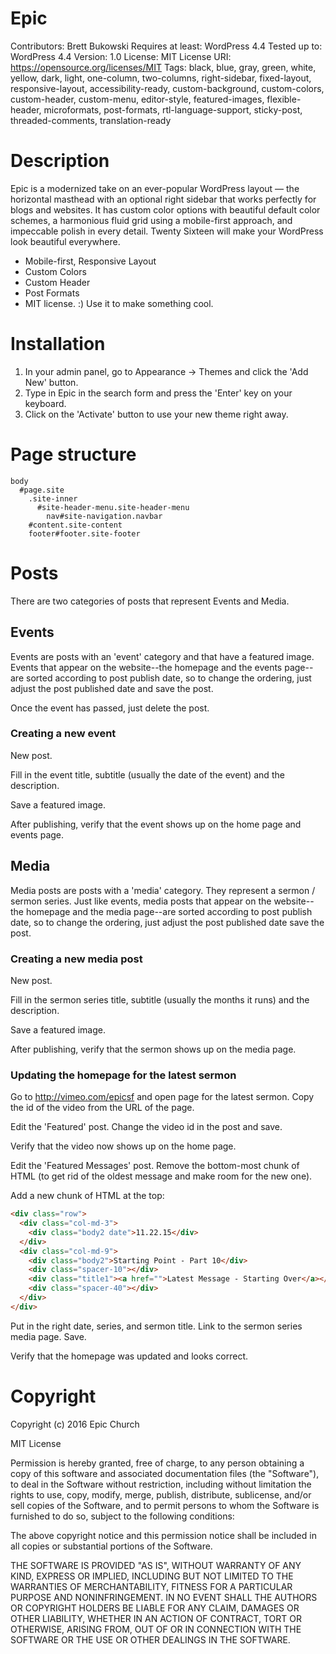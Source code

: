 # Epic

Contributors: Brett Bukowski
Requires at least: WordPress 4.4
Tested up to: WordPress 4.4
Version: 1.0
License: MIT
License URI: https://opensource.org/licenses/MIT
Tags: black, blue, gray, green, white, yellow, dark, light, one-column, two-columns, right-sidebar, fixed-layout, responsive-layout, accessibility-ready, custom-background, custom-colors, custom-header, custom-menu, editor-style, featured-images, flexible-header, microformats, post-formats, rtl-language-support, sticky-post, threaded-comments, translation-ready

# Description

Epic is a modernized take on an ever-popular WordPress layout — the horizontal masthead with an optional right sidebar that works perfectly for blogs and websites. It has custom color options with beautiful default color schemes, a harmonious fluid grid using a mobile-first approach, and impeccable polish in every detail. Twenty Sixteen will make your WordPress look beautiful everywhere.

* Mobile-first, Responsive Layout
* Custom Colors
* Custom Header
* Post Formats
* MIT license. :) Use it to make something cool.

# Installation

1. In your admin panel, go to Appearance -> Themes and click the 'Add New' button.
2. Type in Epic in the search form and press the 'Enter' key on your keyboard.
3. Click on the 'Activate' button to use your new theme right away.


# Page structure

```
body
  #page.site
    .site-inner
      #site-header-menu.site-header-menu
        nav#site-navigation.navbar
    #content.site-content
    footer#footer.site-footer
```

# Posts

There are two categories of posts that represent Events and Media.

## Events

Events are posts with an 'event' category and that have a featured image. Events that appear on the website--the homepage and the events page--are sorted according to post publish date, so to change the ordering, just adjust the post published date and save the post.

Once the event has passed, just delete the post.

### Creating a new event

New post.

Fill in the event title, subtitle (usually the date of the event) and the description.

Save a featured image.

After publishing, verify that the event shows up on the home page and events page.

## Media

Media posts are posts with a 'media' category. They represent a sermon / sermon series. Just like events, media posts that appear on the website--the homepage and the media page--are sorted according to post publish date, so to change the ordering, just adjust the post published date save the post.

### Creating a new media post

New post.

Fill in the sermon series title, subtitle (usually the months it runs) and the description.

Save a featured image.

After publishing, verify that the sermon shows up on the media page.

### Updating the homepage for the latest sermon

Go to <http://vimeo.com/epicsf> and open page for the latest sermon. Copy the id of the video from the URL of the page.

Edit the 'Featured' post. Change the video id in the post and save.

Verify that the video now shows up on the home page.

Edit the 'Featured Messages' post. Remove the bottom-most chunk of HTML (to get rid of the oldest message and make room for the new one).

Add a new chunk of HTML at the top:

```html
<div class="row">
  <div class="col-md-3">
    <div class="body2 date">11.22.15</div>
  </div>
  <div class="col-md-9">
    <div class="body2">Starting Point - Part 10</div>
    <div class="spacer-10"></div>
    <div class="title1"><a href="">Latest Message - Starting Over</a></div>
    <div class="spacer-40"></div>
  </div>
</div>
```

Put in the right date, series, and sermon title. Link to the sermon series media page. Save.

Verify that the homepage was updated and looks correct.

# Copyright

Copyright (c) 2016 Epic Church

MIT License

Permission is hereby granted, free of charge, to any person obtaining a copy of this software and associated documentation files (the "Software"), to deal in the Software without restriction, including without limitation the rights to use, copy, modify, merge, publish, distribute, sublicense, and/or sell copies of the Software, and to permit persons to whom the Software is furnished to do so, subject to the following conditions:

The above copyright notice and this permission notice shall be included in all copies or substantial portions of the Software.

THE SOFTWARE IS PROVIDED "AS IS", WITHOUT WARRANTY OF ANY KIND, EXPRESS OR IMPLIED, INCLUDING BUT NOT LIMITED TO THE WARRANTIES OF MERCHANTABILITY, FITNESS FOR A PARTICULAR PURPOSE AND NONINFRINGEMENT. IN NO EVENT SHALL THE AUTHORS OR COPYRIGHT HOLDERS BE LIABLE FOR ANY CLAIM, DAMAGES OR OTHER LIABILITY, WHETHER IN AN ACTION OF CONTRACT, TORT OR OTHERWISE, ARISING FROM, OUT OF OR IN CONNECTION WITH THE SOFTWARE OR THE USE OR OTHER DEALINGS IN THE SOFTWARE.

